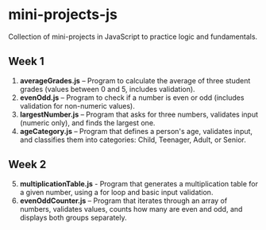 # mini-projects-js  
Collection of mini-projects in JavaScript to practice logic and fundamentals.  

## Week 1  
1. **averageGrades.js** – Program to calculate the average of three student grades (values between 0 and 5, includes validation).  
2. **evenOdd.js** – Program to check if a number is even or odd (includes validation for non-numeric values).  
3. **largestNumber.js** – Program that asks for three numbers, validates input (numeric only), and finds the largest one.  
4. **ageCategory.js** – Program that defines a person's age, validates input, and classifies them into categories: Child, Teenager, Adult, or Senior.  

## Week 2  
5. **multiplicationTable.js** - Program that generates a multiplication table for a given number, using a for loop and basic input validation.
6. **evenOddCounter.js** – Program that iterates through an array of numbers, validates values, counts how many are even and odd, and displays both groups separately.
